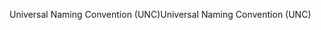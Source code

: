 <span data-ttu-id="6194d-101">Universal Naming Convention (UNC)</span><span class="sxs-lookup"><span data-stu-id="6194d-101">Universal Naming Convention (UNC)</span></span>